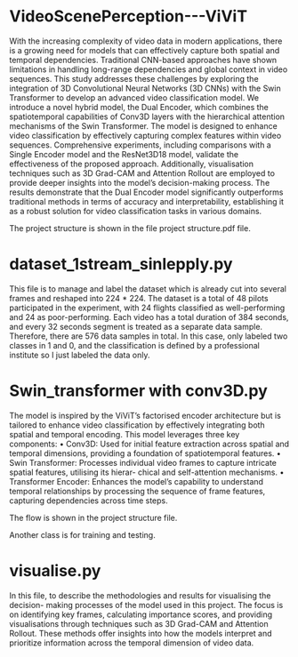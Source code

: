 # VideoScenePerception---ViViT

With the increasing complexity of video data in modern applications, there is a growing need for models that can effectively capture both spatial and temporal dependencies. Traditional CNN-based approaches have shown limitations in handling long-range dependencies and global context in video sequences. This study addresses these challenges by exploring the integration of 3D Convolutional Neural Networks (3D CNNs) with the Swin Transformer to develop an advanced video classification model. We introduce a novel hybrid model, the Dual Encoder, which combines the spatiotemporal capabilities of Conv3D layers with the hierarchical attention mechanisms of the Swin Transformer. The model is designed to enhance video classification by effectively capturing complex features within video sequences. Comprehensive experiments, including comparisons with a Single Encoder model and the ResNet3D18 model, validate the effectiveness of the proposed approach. Additionally, visualisation techniques such as 3D Grad-CAM and Attention Rollout are employed to provide deeper insights into the model’s decision-making process. The results demonstrate that the Dual Encoder model significantly outperforms traditional methods in terms of accuracy and interpretability, establishing it as a robust solution for video classification tasks in various domains.

The project structure is shown in the file project structure.pdf file.

# dataset_1stream_sinlepply.py

This file is to manage and label the dataset which is already cut into several frames and reshaped into 224 * 224. The dataset is a total of 48 pilots participated in the experiment, with 24 flights classified as well-performing and 24 as poor-performing. Each video has a total duration of 384 seconds, and every 32 seconds segment is treated as a separate data sample. Therefore, there are 576 data samples in total. In this case, only labeled two classes in 1 and 0, and the classification is defined by a professional institute so I just labeled the data only.

# Swin_transformer with conv3D.py

The model is inspired by the ViViT’s factorised encoder architecture but is tailored to enhance video classification by effectively integrating both spatial and temporal encoding. This model leverages three key components:
• Conv3D:
Used for initial feature extraction across spatial and temporal dimensions, providing a foundation of spatiotemporal features.
• Swin Transformer:
Processes individual video frames to capture intricate spatial features, utilising its hierar- chical and self-attention mechanisms.
• Transformer Encoder:
Enhances the model’s capability to understand temporal relationships by processing the sequence of frame features, capturing dependencies across time steps.

The flow is shown in the project structure file.

Another class is for training and testing.

# visualise.py

In this file, to describe the methodologies and results for visualising the decision- making processes of the model used in this project. The focus is on identifying key frames, calculating importance scores, and providing visualisations through techniques such as 3D Grad-CAM and Attention Rollout. These methods offer insights into how the models interpret and prioritize information across the temporal dimension of video data.






